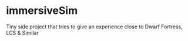 # immersiveSim
Tiny side project that tries to give an experience close to Dwarf Fortress, LCS &amp; Similar
